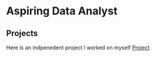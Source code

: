 # Aspiring Data Analyst
## Projects
Here is an indpenedent project I worked on myself 
[Project](Portfolio/Homework1~Pstat126.pdf)
